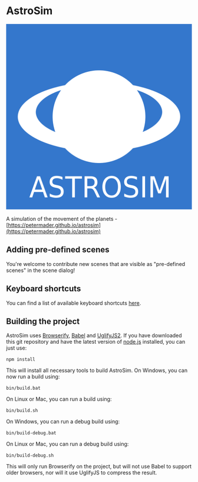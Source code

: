 # AstroSim

![AstroSim](res/astrosim.png "AstroSim")

A simulation of the movement of the planets - [https://petermader.github.io/astrosim](https://petermader.github.io/astrosim)

## Adding pre-defined scenes
You're welcome to contribute new scenes that are visible as "pre-defined scenes" in the scene dialog!

## Keyboard shortcuts
You can find a list of available keyboard shortcuts [here](hotkeys.md).

## Building the project
AstroSim uses [Browserify](http://browserify.org/), [Babel](http://babeljs.io/) and [UglifyJS2](https://github.com/mishoo/UglifyJS2). If you have downloaded this git repository and have the latest version of [node.js](https://nodejs.org) installed, you can just use:
```Shell
npm install
```
This will install all necessary tools to build AstroSim. On Windows, you can now run a build using:
```Batchfile
bin/build.bat
```
On Linux or Mac, you can run a build using:
```Shell
bin/build.sh
```
On Windows, you can run a debug build using:
```Batchfile
bin/build-debug.bat
```
On Linux or Mac, you can run a debug build using:
```Shell
bin/build-debug.sh
```
This will only run Browserify on the project, but will not use Babel to support older browsers, nor will it use UglifyJS to compress the result.

